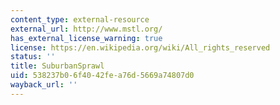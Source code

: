 ```yaml
---
content_type: external-resource
external_url: http://www.mstl.org/
has_external_license_warning: true
license: https://en.wikipedia.org/wiki/All_rights_reserved
status: ''
title: SuburbanSprawl
uid: 538237b0-6f40-42fe-a76d-5669a74807d0
wayback_url: ''
---
```

